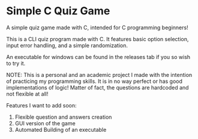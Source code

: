# Simple C Quiz Game
A simple quiz game made with C, intended for C programming beginners!


This is a CLI quiz program made with C. It features basic
option selection, input error handling, and a simple randomization.

An executable for windows can be found in the releases tab if you so wish to try it.


NOTE: This is a personal and an academic project I made with the intention of practicing
my programming skills. It is in no way perfect or has good implementations of logic! Matter of fact,
the questions are hardcoded and not flexible at all!


Features I want to add soon:

1. Flexible question and answers creation
2. GUI version of the game
3. Automated Building of an executable
